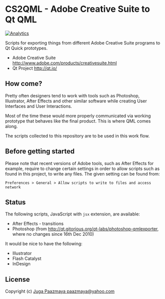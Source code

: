 # CS2QML - Adobe Creative Suite to Qt QML

[![Analytics](https://ga-beacon.appspot.com/UA-2643697-15/creative-suite-to-qml/index?flat)](https://github.com/igrigorik/ga-beacon)

Scripts for exporting things from different Adobe Creative Suite programs to Qt Quick prototypes.

* Adobe Creative Suite http://www.adobe.com/products/creativesuite.html
* Qt Project http://qt.io/

## How come?

Pretty often designers tend to work with tools such as Photoshop, Illustrator,
After Effects and other similar software while creating User Interfaces and User Interactions.

Most of the time these would more properly communicated via working prototype that behaves
like the final product. This is where QML comes along.

The scripts collected to this repository are to be used in this work flow.

## Before getting started

Please note that recent versions of Adobe tools, such as After Effects for example,
require to change certain settings in order to allow scripts such as found in this project,
to write any files. The given setting can be found from:

```
Preferences > General > Allow scripts to write to files and access network
```

## Status

The following scripts, JavaScript with `jsx` extension, are available:

* After Effects - transitions
* Photoshop (from http://qt.gitorious.org/qt-labs/photoshop-qmlexporter, where no changes since 16th Dec 2010)

It would be nice to have the following:

* Illustrator
* Flash Catalyst
* InDesign

## License

Copyright (c) [Juga Paazmaya <paazmaya@yahoo.com>](http://paazmaya.fi)
